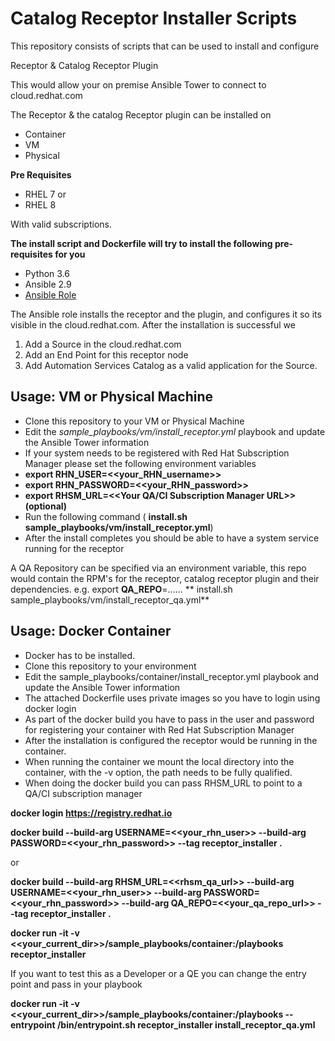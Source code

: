 # Catalog Receptor Installer Scripts

This repository consists of scripts that can be used to install and configure

 Receptor & 
 Catalog Receptor Plugin

This would allow your on premise Ansible Tower to connect to cloud.redhat.com

The Receptor & the catalog Receptor plugin can be installed on

 - Container
 - VM
 - Physical 

**Pre Requisites**

 - RHEL 7 or
 - RHEL 8
  
 With valid subscriptions.

**The install script and Dockerfile will try to install the following pre-requisites for you**

 - Python 3.6
 - Ansible 2.9
 - [Ansible Role](https://galaxy.ansible.com/mkanoor/catalog_receptor_installer)

The Ansible role installs the receptor and the plugin, and configures it so its visible in the cloud.redhat.com. After the installation is successful we
1. Add a Source in the cloud.redhat.com
2. Add an End Point for this receptor node
3. Add Automation Services Catalog as a valid application for the Source.

## Usage: VM or Physical Machine

 - Clone this repository to your VM or Physical Machine
 - Edit the *sample_playbooks/vm/install_receptor.yml* playbook and update the Ansible Tower information
 - If your system needs to be registered with Red Hat Subscription Manager please set the following environment variables
 - **export RHN_USER=<<your_RHN_username>>**
 - **export RHN_PASSWORD=<<your_RHN_password>>**
 - **export RHSM_URL=<<Your QA/CI Subscription Manager URL>> (optional)**
 - Run the following command ( **install.sh sample_playbooks/vm/install_receptor.yml**)
 - After the install completes you should be able to have a system service running for the receptor

A QA Repository can be specified via an environment variable, this repo would contain the  RPM's for the receptor, catalog receptor plugin and their dependencies.
e.g.
export **QA_REPO**=......
** install.sh sample_playbooks/vm/install_receptor_qa.yml**

## Usage: Docker Container

- Docker has to be installed.
- Clone this repository to your environment
- Edit the sample_playbooks/container/install_receptor.yml playbook and update the Ansible Tower information
- The attached Dockerfile uses private images so you have to login using docker login
- As part of the docker build you have to pass in the user and password for registering your container with Red Hat Subscription Manager
- After the installation is configured the receptor would be running in the container.
- When running the container we mount the local directory into the container, with the -v option, the path needs to be fully qualified.
- When doing the docker build you can pass RHSM_URL to point to a QA/CI subscription manager


**docker login https://registry.redhat.io**

**docker build --build-arg USERNAME=<<your_rhn_user>> --build-arg  PASSWORD=<<your_rhn_password>> --tag receptor_installer .**

or

**docker build --build-arg RHSM_URL=<<rhsm_qa_url>> --build-arg USERNAME=<<your_rhn_user>> --build-arg  PASSWORD=<<your_rhn_password>> --build-arg  QA_REPO=<<your_qa_repo_url>> --tag receptor_installer .**

**docker run -it  -v <<your_current_dir>>/sample_playbooks/container:/playbooks receptor_installer**

If you want to test this as a Developer or a QE you can change the entry point and pass in your playbook

**docker run -it -v <<your_current_dir>>/sample_playbooks/container:/playbooks --entrypoint /bin/entrypoint.sh receptor_installer install_receptor_qa.yml**

